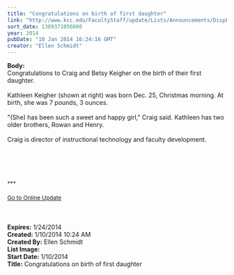 ```yaml
---
title: "Congratulations on birth of first daughter"
link: "http://www.kcc.edu/FacultyStaff/update/Lists/Announcements/DispForm.aspx?ID=1388"
sort_date: 1389371056000
year: 2014
pubDate: "10 Jan 2014 16:24:16 GMT"
creator: "Ellen Schmidt"
---
```


<div><b>Body:</b> <div class="ExternalClass580E52CF1FB84F41859794C8971AA1CE"><div>Congratulations to Craig and Betsy Keigher on the birth of their first daughter.</div>
<div> </div>
<div>Kathleen Keigher (shown at right) was born Dec. 25, Christmas morning. At birth, she was 7 pounds, 3 ounces. </div>
<div> </div>
<div>&quot;(She) has been such a sweet and happy girl,&quot; Craig said. Kathleen has two older brothers, Rowan and Henry. </div>
<div> </div>
<div>Craig is director of instructional technology and faculty development.</div>
<div> </div>
<div> </div>
<div> </div>
<div> </div>
<div>
<div><br /></div>
<div><font size="2">***</font></div>
<div><font size="2"></font> </div>
<div><font size="2"></font></div>
<div><font size="2"></font></div>
<div><font size="2"></font></div>
<div><font size="2"></font></div>
<div><font size="2"></font></div>
<div><font size="2"></font></div>
<div><font size="2"></font></div>
<div><font size="2"></font></div>
<div><a href="/FacultyStaff/update/Pages/dailyupdate.aspx"><font size="2">Go to Online Update</font></a></div>
<div> </div>
<div> </div>
<div> </div></div></div></div>
<div><b>Expires:</b> 1/24/2014</div>
<div><b>Created:</b> 1/10/2014 10:24 AM</div>
<div><b>Created By:</b> Ellen Schmidt</div>
<div><b>List Image:</b> <a href="http://www.kcc.edu/SiteCollectionImages/Kathleen_Keigher.jpg"></a></div>
<div><b>Start Date:</b> 1/10/2014</div>
<div><b>Title:</b> Congratulations on birth of first daughter</div>
